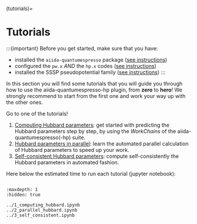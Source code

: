 (tutorials)=

# Tutorials

:::{important}
Before you get started, make sure that you have:

- installed the `aiida-quantumespresso` package ([see instructions](installation-installation))
- configured the `pw.x` *AND* the `hp.x` codes ([see instructions](installation-setup-code))
- installed the SSSP pseudopotential family ([see instructions](installation-setup-pseudopotentials))
:::

In this section you will find some tutorials that you will guide you through how to use the aiida-quantumespresso-hp plugin, from **zero** to **hero**! We strongly recommend to start from the first one and work your way up with the other ones.

Go to one of the tutorials!

1. [Computing Hubbard parameters](../1_computing_hubbard.ipynb): get started with predicting the Hubbard parameters step by step, by using the _WorkChains_ of the aiida-quantumespresso(-hp) suite.
2. [Hubbard parameters in parallel](../2_parallel_hubbard.ipynb): learn the automated parallel calculation of Hubbard parameters to speed up your work.
3. [Self-consistent Hubbard parameters](../3_self_consistent.ipynb): compute self-consistently the Hubbard parameters in automated fashion.

Here below the estimated time to run each tutorial (jupyter notebook):

```{nb-exec-table}
```

```{toctree}
:maxdepth: 1
:hidden: true

../1_computing_hubbard.ipynb
../2_parallel_hubbard.ipynb
../3_self_consistent.ipynb
```
